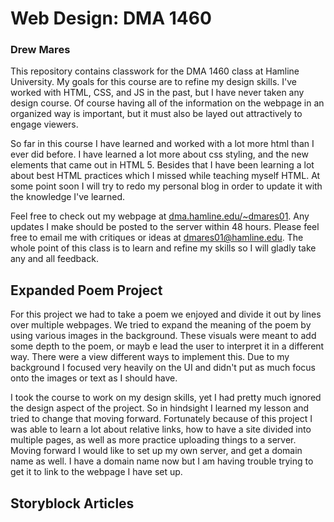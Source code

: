 # Web Design: DMA 1460
### Drew Mares
This repository contains classwork for the DMA 1460 class at Hamline University. My goals for this course are to refine my design skills. I've worked with HTML, CSS, and JS in the past, but I have never taken any design course. Of course having all of the information on the webpage in an organized way is important, but it must also be layed out attractively to engage viewers. 

So far in this course I have learned and worked with a lot more html than I ever did before. I have learned a lot more about css styling, and the new elements that came out in HTML 5. Besides that I have been learning a lot about best HTML practices which I missed while teaching myself HTML. At some point soon I will try to redo my personal blog in order to update it with the knowledge I've learned. 

Feel free to check out my webpage at [dma.hamline.edu/~dmares01](dma.hamline.edu/~dmares01). Any updates I make should be posted to the server within 48 hours. Please feel free to email me with critiques or ideas at dmares01@hamline.edu. The whole point of this class is to learn and refine my skills so I will gladly take any and all feedback.

## Expanded Poem Project
For this project we had to take a poem we enjoyed and divide it out by lines over multiple webpages. We tried to expand the meaning of the poem by using various images in the background. These visuals were meant to add some depth to the poem, or mayb e lead the user to interpret it in a different way. There were a view different ways to implement this. Due to my background I focused very heavily on the UI and didn't put as much focus onto the images or text as I should have.

I took the course to work on my design skills, yet I had pretty much ignored the design aspect of the project. So in hindsight I learned my lesson and tried to change that moving forward. Fortunately because of this project I was able to learn a lot about relative links, how to have a site divided into multiple pages, as well as more practice uploading things to a server. Moving forward I would like to set up my own server, and get a domain name as well. I have a domain name now but I am having trouble trying to get it to link to the webpage I have set up.

## Storyblock Articles
